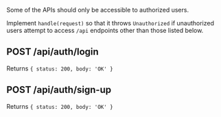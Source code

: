 Some of the APIs should only be accessible to authorized users.

Implement `handle(request)` so that it throws `Unauthorized` if unauthorized users
attempt to access `/api` endpoints other than those listed below.

## POST /api/auth/login
Returns `{ status: 200, body: 'OK' }`

## POST /api/auth/sign-up
Returns `{ status: 200, body: 'OK' }`



